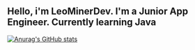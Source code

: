 ## Hello, i'm LeoMinerDev. I'm a Junior App Engineer. Currently learning Java 

[![Anurag's GitHub stats](https://github-readme-stats.vercel.app/api?username=LeoMinerWork)](https://github.com/anuraghazra/github-readme-stats)
